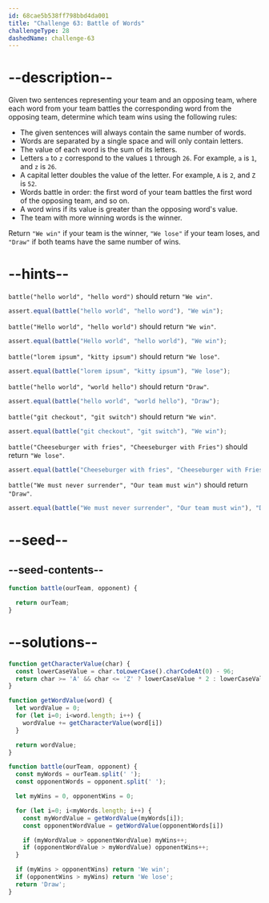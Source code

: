 ```yaml
---
id: 68cae5b538ff798bbd4da001
title: "Challenge 63: Battle of Words"
challengeType: 28
dashedName: challenge-63
---
```


# --description--

Given two sentences representing your team and an opposing team, where each word from your team battles the corresponding word from the opposing team, determine which team wins using the following rules:

- The given sentences will always contain the same number of words.
- Words are separated by a single space and will only contain letters.
- The value of each word is the sum of its letters.
- Letters `a` to `z` correspond to the values `1` through `26`. For example, `a` is `1`, and `z` is `26`.
- A capital letter doubles the value of the letter. For example, `A` is `2`, and `Z` is `52`.
- Words battle in order: the first word of your team battles the first word of the opposing team, and so on.
- A word wins if its value is greater than the opposing word's value.
- The team with more winning words is the winner.

Return `"We win"` if your team is the winner, `"We lose"` if your team loses, and `"Draw"` if both teams have the same number of wins.

# --hints--

`battle("hello world", "hello word")` should return `"We win"`.

```js
assert.equal(battle("hello world", "hello word"), "We win");
```

`battle("Hello world", "hello world")` should return `"We win"`.

```js
assert.equal(battle("Hello world", "hello world"), "We win");
```

`battle("lorem ipsum", "kitty ipsum")` should return `"We lose"`.

```js
assert.equal(battle("lorem ipsum", "kitty ipsum"), "We lose");
```

`battle("hello world", "world hello")` should return `"Draw"`.

```js
assert.equal(battle("hello world", "world hello"), "Draw");
```

`battle("git checkout", "git switch")` should return `"We win"`.

```js
assert.equal(battle("git checkout", "git switch"), "We win");
```

`battle("Cheeseburger with fries", "Cheeseburger with Fries")` should return `"We lose"`.

```js
assert.equal(battle("Cheeseburger with fries", "Cheeseburger with Fries"), "We lose");
```

`battle("We must never surrender", "Our team must win")` should return `"Draw"`.

```js
assert.equal(battle("We must never surrender", "Our team must win"), "Draw");
```

# --seed--

## --seed-contents--

```js
function battle(ourTeam, opponent) {

  return ourTeam;
}
```

# --solutions--

```js
function getCharacterValue(char) {
  const lowerCaseValue = char.toLowerCase().charCodeAt(0) - 96;
  return char >= 'A' && char <= 'Z' ? lowerCaseValue * 2 : lowerCaseValue;
}

function getWordValue(word) {
  let wordValue = 0;
  for (let i=0; i<word.length; i++) {
    wordValue += getCharacterValue(word[i])
  }

  return wordValue;
}

function battle(ourTeam, opponent) {
  const myWords = ourTeam.split(' ');
  const opponentWords = opponent.split(' ');

  let myWins = 0, opponentWins = 0;

  for (let i=0; i<myWords.length; i++) {
    const myWordValue = getWordValue(myWords[i]);
    const opponentWordValue = getWordValue(opponentWords[i])

    if (myWordValue > opponentWordValue) myWins++;
    if (opponentWordValue > myWordValue) opponentWins++;
  }

  if (myWins > opponentWins) return 'We win';
  if (opponentWins > myWins) return 'We lose';
  return 'Draw';
}
```
